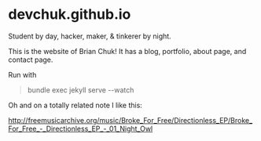 devchuk.github.io
=================

Student by day, hacker, maker, & tinkerer by night.

This is the website of Brian Chuk! It has a blog, portfolio, about page, and contact page.

Run with
> bundle exec jekyll serve --watch

Oh and on a totally related note I like this:

http://freemusicarchive.org/music/Broke_For_Free/Directionless_EP/Broke_For_Free_-_Directionless_EP_-_01_Night_Owl
